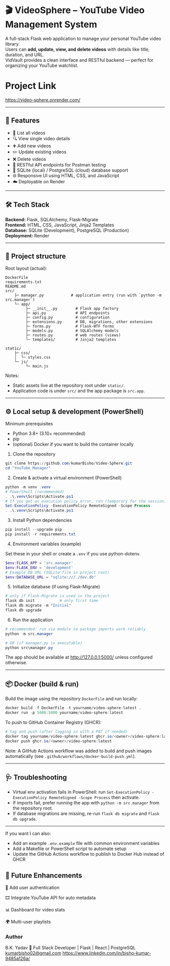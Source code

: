 # 🎬 VideoSphere – YouTube Video Management System

A full-stack Flask web application to manage your personal YouTube video library.  
Users can **add, update, view, and delete videos** with details like title, duration, and URL.  
VidVault provides a clean interface and RESTful backend — perfect for organizing your YouTube watchlist.

# Project Link
https://video-sphere.onrender.com/

---

## 🚀 Features

- 📜 List all videos  
- 🔍 View single video details  
- ➕ Add new videos  
- ✏️ Update existing videos  
- ❌ Delete videos  
- 🧱 RESTful API endpoints for Postman testing  
- 💾 SQLite (local) / PostgreSQL (cloud) database support  
- 🌐 Responsive UI using HTML, CSS, and JavaScript  
- ☁️ Deployable on Render  

---

## 🛠️ Tech Stack

**Backend:** Flask, SQLAlchemy, Flask-Migrate  
**Frontend:** HTML, CSS, JavaScript, Jinja2 Templates  
**Database:** SQLite (Development), PostgreSQL (Production)  
**Deployment:** Render  

---

## 📁 Project structure

Root layout (actual):

```
DockerFile
requirements.txt
README.md
src/
	├─ manager.py            # application entry (run with `python -m src.manager`)
	└─ app/
		 ├─ __init__.py        # Flask app factory
		 ├─ api.py             # API endpoints
		 ├─ config.py          # configuration
		 ├─ extensions.py      # DB, migrations, other extensions
		 ├─ forms.py           # Flask-WTF forms
		 ├─ models.py          # SQLAlchemy models
		 ├─ routes.py          # web routes (views)
		 └─ templates/         # Jinja2 templates

static/
	├─ css/
	│  └─ styles.css
	└─ js/
		 └─ main.js
```

Notes:
- Static assets live at the repository root under `static/`.
- Application code is under `src/` and the app package is `src.app`.

---

## ⚙️ Local setup & development (PowerShell)

Minimum prerequisites
- Python 3.8+ (3.10+ recommended)
- pip
- (optional) Docker if you want to build the container locally

1) Clone the repository

```powershell
git clone https://github.com/kumarBisho/Video-Sphere.git
cd "YouTube_Manager"
```

2) Create & activate a virtual environment (PowerShell)

```powershell
python -m venv .venv
# PowerShell (recommended)
. .\.venv\Scripts\Activate.ps1
# If you get an execution policy error, run (temporary for the session):
Set-ExecutionPolicy -ExecutionPolicy RemoteSigned -Scope Process
. .\.venv\Scripts\Activate.ps1
```

3) Install Python dependencies

```powershell
pip install --upgrade pip
pip install -r requirements.txt
```

4) Environment variables (example)

Set these in your shell or create a `.env` if you use python-dotenv.

```powershell
$env:FLASK_APP = 'src.manager'
$env:FLASK_ENV = 'development'
# Example DB URL (SQLite file in project root)
$env:DATABASE_URL = "sqlite:///./dev.db"
```

5) Initialize database (if using Flask-Migrate)

```powershell
# only if Flask-Migrate is used in the project
flask db init           # only first time
flask db migrate -m "Initial"
flask db upgrade
```

6) Run the application

```powershell
# recommended: run via module so package imports work reliably
python -m src.manager

# OR (if manager.py is executable)
python src\manager.py
```

The app should be available at http://127.0.0.1:5000/ unless configured otherwise.

---

## 📦 Docker (build & run)

Build the image using the repository `DockerFile` and run locally:

```powershell
docker build -f DockerFile -t yourname/video-sphere:latest .
docker run -p 5000:5000 yourname/video-sphere:latest
```

To push to GitHub Container Registry (GHCR):

```powershell
# tag and push (after logging in with a PAT if needed)
docker tag yourname/video-sphere:latest ghcr.io/<owner>/video-sphere:latest
docker push ghcr.io/<owner>/video-sphere:latest
```

Note: A GitHub Actions workflow was added to build and push images automatically (see `.github/workflows/docker-build-push.yml`).

---

## 🩺 Troubleshooting

- Virtual env activation fails in PowerShell: run `Set-ExecutionPolicy -ExecutionPolicy RemoteSigned -Scope Process` then activate.
- If imports fail, prefer running the app with `python -m src.manager` from the repository root.
- If database migrations are missing, re-run `flask db migrate` and `flask db upgrade`.

---

If you want I can also:
- Add an example `.env.example` file with common environment variables
- Add a Makefile or PowerShell script to automate setup
- Update the GitHub Actions workflow to publish to Docker Hub instead of GHCR

## 🧠 Future Enhancements

🔐 Add user authentication

🎞️ Integrate YouTube API for auto metadata

📊 Dashboard for video stats

🌍 Multi-user playlists

### Author

B.K. Yadav
🚀 Full Stack Developer | Flask | React | PostgreSQL
kumarbisho02@gmail.com
https://www.linkedin.com/in/bisho-kumar-9485a126a/